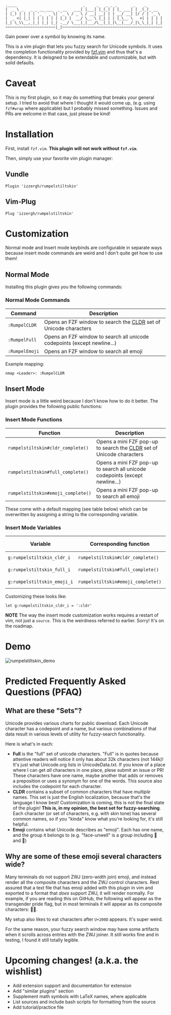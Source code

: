  ```
.____                             _     _   _ _ _       _    _
|  _ \ _   _ _ __ ___  _ __   ___| |___| |_(_) | |_ ___| | _(_)_ __
| |_) | | | | '_ ` _ \| '_ \ / _ \ / __| __| | | __/ __| |/ / | '_ \
|  _ <| |_| | | | | | | |_) |  __/ \__ \ |_| | | |_\__ \   <| | | | |
|_| \_\\__,_|_| |_| |_| .__/ \___|_|___/\__|_|_|\__|___/_|\_\_|_| |_|
~~~~~~~~~~~~~~~~~~~~~~|_|~~~~~~~~~~~~~~~~~~~~~~~~~~~~~~~~~~~~~~~~~~~~
 ```

Gain power over a symbol by knowing its name.

This is a vim plugin that lets you fuzzy search for Unicode symbols.
It uses the completion functionality provided by [fzf.vim](https://github.com/junegunn/fzf.vim)
  and thus that's a dependency.
It is deisgned to be extendable and customizable, but with solid defaults.

# Caveat
This is my first plugin, so it may do something that breaks your general setup.
I tried to avoid that where I thought it would come up, (e.g. using `fzf#wrap`
  where applicable) but I probably missed something.
Issues and PRs are welcome in that case, just please be kind!

# Installation
First, install `fzf.vim`. **This plugin will not work without `fzf.vim`**.

Then, simply use your favorite vim plugin manager:

## Vundle
```
Plugin 'izzergh/rumpelstiltskin'
```

## Vim-Plug
```
Plug 'izzergh/rumpelstiltskin'
```

# Customization

Normal mode and Insert mode keybinds are configurable in separate ways because
  insert mode commands are weird and I don't quite get how to use them!

## Normal Mode

Installing this plugin gives you the following commands:

### Normal Mode Commands
|Command|Description|
|-|-|
|`:RumpelCLDR`|Opens an FZF window to search the [CLDR](https://cldr.unicode.org/#h.59ffxi4tj4wz) set of Unicode characters|
|`:RumpelFull`|Opens an FZF window to search all unicode codepoints (except newline...)|
|`:RumpelEmoji`|Opens an FZF window to search all emoji|

Example mapping:

```vim
nmap <Leader>: :RumpelCLDR
```

## Insert Mode
Insert mode is a little weird because I don't know how to do it better.
The plugin provides the following public functions:

### Insert Mode Functions
|Function|Description|
|-|-|
|`rumpelstiltskin#cldr_complete()`|Opens a mini FZF pop-up to search the [CLDR](https://cldr.unicode.org/#h.59ffxi4tj4wz) set of Unicode characters|
|`rumpelstiltskin#full_complete()`|Opens a mini FZF pop-up to search all unicode codepoints (except newline...)|
|`rumpelstiltskin#emoji_complete()`|Opens a mini FZF pop-up to search all emoji|

These come with a default mapping (see table below) which can be overwritten
  by assigning a string to the corresponding variable.

### Insert Mode Variables
|Variable|Corresponding function|Default value|
|-|-|-|
|`g:rumpelstiltskin_cldr_i`|`rumpelstiltskin#cldr_complete()`|`'<C-X>:'`|
|`g:rumpelstiltskin_full_i`|`rumpelstiltskin#full_complete()`|`'<C-X>u'`|
|`g:rumpelstiltskin_emoji_i`|`rumpelstiltskin#emoji_complete()`|`'<C-X>e'`|

Customizing these looks like:

```vim
let g:rumpelstiltskin_cldr_i = ':cldr'
```

**NOTE** The way the insert mode customization works requires a restart of vim,
  not just a `source`.
This is the weirdness referred to earlier. Sorry! It's on the roadmap.

# Demo
![rumpelstiltskin_demo](https://user-images.githubusercontent.com/16344962/167204154-ce90dfae-618f-40b9-90e0-479219ebd383.gif)

# Predicted Frequently Asked Questions (PFAQ)
## What are these "Sets"?
Unicode provides various charts for public download.
Each Unicode character has a codepoint and a name, but various combinations of
  that data result in various levels of utility for fuzzy-search functionality.

Here is what's in each:

- **Full** is the "full" set of unicode characters. "Full" is in quotes because
  attentive readers will notice it only has about 32k characters (not 144k)!
  It's just what Unicode.org lists in UnicodeData.txt. If you know of a place
  where I can get _all_ characters in one place, plese submit an issue or PR!
  These characters have one name, maybe another that adds or removes a
  preposition or uses a synonym for one of the words. This source also includes
  the codepoint for each character.
- **CLDR** contains a subset of common characters that have _multiple_ names.
  This set is just the English localization, because that's the language I know
  best! Customization is coming, this is not the final state of the plugin!
  **This is, in my opinion, the best set for fuzzy-searching**.
  Each character (or set of characters, e.g. with skin tone) has several common
  names, so if you "kinda" know what you're looking for, it's still helpful.
- **Emoji** contains what Unicode describes as "emoji". Each has one name, and
  the group it belongs to (e.g. "face-unwell" is a group including 🥵 and 🤮)

## Why are some of these emoji several characters wide?
Many terminals do not support ZWJ (zero-width join) emoji, and instead
  render all the composite characters and the ZWJ control characters.
Rest assured that a text file that has emoji added with this plugin in vim
  and exported to a format that _does_ support ZWJ, it will render normally.
For example, if you are reading this on GitHub, the following will appear as
  the transgender pride flag, but in most terminals it will appear as its
  composite characters: 🏳‍⚧.

My setup also likes to eat characters after `U+200D` appears. It's super weird.

For the same reason, your fuzzy search window may have some artifacts when it
  scrolls across entries with the ZWJ joiner.
It still works fine and in testing, I found it still totally legible.

# Upcoming changes! (a.k.a. the wishlist)
* Add extension support and documentation for extension
* Add "similar plugins" section
* Supplement math symbols with LaTeX names, where applicable
* List sources and include bash scripts for formatting from the source
* Add tutorial/practice file
